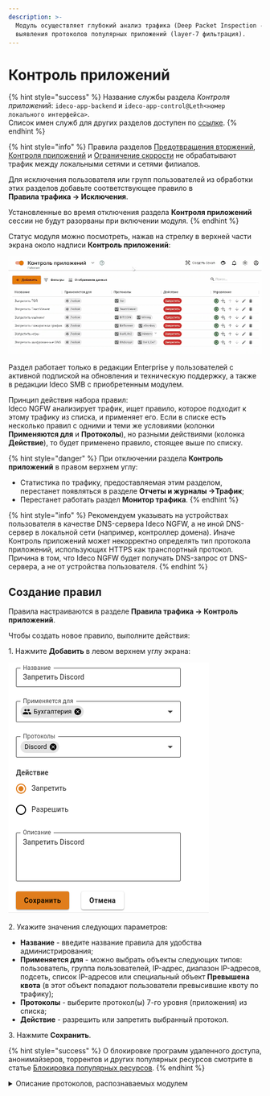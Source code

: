 ```yaml
---
description: >-
  Модуль осуществляет глубокий анализ трафика (Deep Packet Inspection - DPI) для
  выявления протоколов популярных приложений (layer-7 фильтрация).
---
```


# Контроль приложений

{% hint style="success" %}
Название службы раздела _Контроля приложений_: `ideco-app-backend` и `ideco-app-control@Leth<номер локального интерфейса>`.\
Список имен служб для других разделов доступен по [ссылке](/settings/server-management/terminal.md).
{% endhint %}

{% hint style="info" %}
Правила разделов [Предотвращения вторжений](ips/), [Контроля приложений](application-control.md) и [Ограничение скорости](shaper.md) не обрабатывают трафик между локальными сетями и сетями филиалов.

Для исключения пользователя или групп пользователей из обработки этих разделов добавьте соответствующее правило в\
**Правила трафика -> Исключения**.

Установленные во время отключения раздела **Контроля приложений** сессии не будут разорваны при включении модуля.
{% endhint %}

Статус модуля можно посмотреть, нажав на стрелку в верхней части экрана около надписи **Контроль приложений**:

![](/.gitbook/assets/application-control.gif)

Раздел работает только в редакции Enterprise у пользователей с активной подпиской на обновления и техническую поддержку, а также в редакции Ideco SMB с приобретенным модулем.

Принцип действия набора правил:\
Ideco NGFW анализирует трафик, ищет правило, которое подходит к этому трафику из списка, и применяет его. Если в списке есть несколько правил с одними и теми же условиями (колонки **Применяются для** и **Протоколы**), но разными действиями (колонка **Действие**), то будет применено правило, стоящее выше по списку.

{% hint style="danger" %}
При отключении раздела **Контроль приложений** в правом верхнем углу:

* Статистика по трафику, предоставляемая этим разделом, перестанет появляться в разделе **Отчеты и журналы ->Трафик**;
* Перестанет работать раздел **Монитор трафика**.
{% endhint %}

{% hint style="info" %}
Рекомендуем указывать на устройствах пользователя  в качестве DNS-сервера  Ideco NGFW, а не иной DNS-сервер в локальной сети (например, контроллер домена). Иначе Контроль приложений может некорректно определять тип протокола приложений, использующих HTTPS как транспортный протокол. \
Причина в том, что Ideco NGFW будет получать DNS-запрос от DNS-сервера, а не от устройства пользователя. 
{% endhint %}

## Создание правил

Правила настраиваются в разделе **Правила трафика -> Контроль приложений**.

Чтобы создать новое правило, выполните действия:

1\. Нажмите **Добавить** в левом верхнем углу экрана:

![](/.gitbook/assets/application-control.png)

2\. Укажите значения следующих параметров:

* **Название** - введите название правила для удобства администрирования;
* **Применяется для** - можно выбрать объекты следующих типов: пользователь, группа пользователей, IP-адрес, диапазон IP-адресов, подсеть, список IP-адресов или специальный объект **Превышена квота** (в этот объект попадают пользователи превысившие квоту по трафику);
* **Протоколы** - выберите протокол(ы) 7-го уровня (приложения) из списка;
* **Действие** - разрешить или запретить выбранный протокол.

3\. Нажмите **Сохранить**.

{% hint style="success" %}
О блокировке программ удаленного доступа, анонимайзеров, торрентов и других популярных ресурсов смотрите в статье [Блокировка популярных ресурсов](/recipes/popular-recipes/blocking-popular-resources.md).
{% endhint %}

<details>

<summary>Описание протоколов, распознаваемых модулем</summary>

**FTP_CONTROL** \
Протокол, предназначенный для передачи файлов в компьютерных сетях.

**POP3** \
Протокол, используемый клиентами электронной почты для получения почты с удаленного сервера по TСP.

**SMTP** \
Протокол, предназначенный для передачи электронной почты.

**IMAP** \
Протокол для доступа к электронной почте.

**DNS** \
Протокол, используемый для получения IP адреса хоста по его доменному имени.

**IPP** \
Протокол, используемый для передачи документов на печать.

**HTTP** \
Протокол для получения с серверов гипертекстовых документов в формате HTML.

**MDNS** \
Многоадресный протокол DNS, используемый для преобразования имени хостов в IP-адреса в небольших сетях, не включающих локальный сервер имен.

**NTP** \
Протокол для синхронизации внутренних часов компьютера.

**NetBIOS** \
Протокол, используемый для обнаружения компьютеров в сети.

**NFS** \
Протокол сетевого доступа к файловым системам.

**SSDP** \
Протокол, служащий для объявления и обнаружения сетевых сервисов.

**BGP** \
Протокол динамической маршрутизации.

**SNMP** \
Протокол для управления устройствами в IP-сетях.

**XDMCP** \
Протокол аутентификации между X-сервером и X-клиентом.

**SMBv1** \
Протокол для общего доступа к файлам, который позволяет приложениям компьютера читать и записывать файлы, а также запрашивать службы серверных программ в компьютерной сети.

**Syslog** \
Протокол отправки и регистрации сообщений о происходящих в системе событиях.

**DHCP** \
Протокол, позволяющий сетевым устройствам автоматически получать IP-адрес и другие параметры, необходимые для работы в сети.

**PostgreSQL** \
Протокол, используемый для взаимодействия клиентов и серверов PostgreSQL.

**MySQL** \
Протокол, используемый для взаимодействия клиентов и серверов MySQL.

**COAP** \
Протокол для взаимодействия простых устройств, например, датчиков малой мощности, выключателей, клапанов, которые управляются или контролируются удаленно через интернет.

**SMTPS** \
Протокол для передачи электронной почты, включающий в себя обязательное шифрование.

**POPS** \
Протокол, используемый клиентами электронной почты для получения почты с удаленного сервера по TCP, включающий в себя обязательное шифрование.

**DTLS** \
Протокол передачи данных, обеспечивающий защищенность соединений для протоколов, использующих датаграммы.

**Gnutella** \
Протокол для распределенного обмена файлами, в основном, музыкальными.

**BitTorrent** \
Пиринговый протокол для кооперативного обмена файлами через интернет.

**Signal** \
Криптографический протокол, созданный для обеспечения сквозного шифрования голосовых вызовов, видеозвонков и мгновенных сообщений.

**Memcached** \
Протокол кэширования, используемый для ускорения динамических веб-приложений путем кэширования данных в памяти.

**SMBv23** \
Протокол для общего доступа к файлам, который позволяет приложениям компьютера читать и записывать файлы, а также запрашивать службы серверных программ в компьютерной сети.

**Mining** \
Протоколы, использующиеся программами-майнерами.

**Modbus** \
Протокол, основанный на архитектуре ведущий - ведомый, применяется в промышленности для организации связи между электронными устройствами.

**WhatsAppCall** \
Протокол голосовой передачи, основанный на VoIP.

**QQ** \
Протокол мгновенного обмена сообщениями.

**IMAPS** \
Протокол для осуществления доступа к электронной почте, включающий в себя обязательное шифрование.

**IceCast** \
Протокол для организации потокового цифрового аудио и видеовещания.

**Zattoo** \
Телевизионная платформа, которая предлагает прямые телетрансляции и контент по запросу для компьютеров, мобильных телефонов, планшетов и других сетевых устройств.

**TVUplayer** \
Протокол, используемый для просмотра телевидения через интернет.

**MongoDB** \
Протокол, используемый для взаимодействия клиентов и серверов MongoDB.

**OCSP** \
Протокол, используемый для получения статуса отзыва цифрового сертификата X.509.

**VXLAN** \
Протокол инкапсуляции, который обеспечивает подключение центров обработки данных с использованием туннелирования для расширения соединений канального уровня в используемой сети сетевого уровня.

**IRC** \
Протокол прикладного уровня для обмена сообщениями в режиме реального времени.

**Jabber** \
Протокол, основанный на XML, свободный для использования протокол для мгновенного обмена сообщениями и информацией о присутствии в режиме, близком к режиму реального времени.

**Nats** \
Протокол обмена сообщениями.

**VRRP** \
Протокол, предназначенный для увеличения доступности маршрутизаторов, выполняющих роль шлюза по умолчанию.

**Telnet** \
Протокол для реализации текстового терминального интерфейса по сети.

**STUN** \
Протокол, который позволяет клиенту, находящемуся за сервером трансляции адресов (или за несколькими такими серверами), определить свой внешний IP-адрес, способ трансляции адреса и порта во внешней сети, связанный с определенным внутренним номером порта.

**IPSec** \
Набор протоколов для обеспечения защиты данных, передаваемых по межсетевому протоколу IP.

**GRE** \
Протокол туннелирования сетевых пакетов, разработанный компанией Cisco Systems.

**EGP** \
Устаревший протокол обмена информации между маршрутизаторами нескольких автономных систем.

**IP_in_IP** \
Протокол IP-туннелирования, который инкапсулирует один IP-пакет в другой IP-пакет.

**RTP** \
Протокол, используемый при передаче трафика реального времени.

**RDP** \
Протокол удаленного рабочего стола.

**VNC** \
Протокол удаленного доступа к рабочему столу.

**Tumblr** \
Протокол микроблогов, включающий в себя множество картинок, статей, видео и gif-изображений по разным тематикам и позволяющий пользователям публиковать посты в их тамблелог.

**TLS** \
Протокол защиты транспортного уровня.

**SSH** \
Протокол, позволяющий производить удаленное управление операционной системой и туннелирование TCP-соединений.

**Usenet** \
Протокол, используемый для общения и публикации файлов.

**MGCP** \
Протокол управления медиашлюзами.

**IAX** \
Протокол обмена VoIP-данными между IP-АТС Asterisk и другим аналогичным софтсвичом или VoIP-телефоном.

**AFP** \
Протокол представительского и прикладного уровней сетевой модели OSI, предоставляющий доступ к файлам в MacOS X.

**SIP** \
Протокол передачи данных, описывающий способ установления и завершения пользовательского сеанса связи, включающего обмен мультимедийным содержимым (IP-телефония, видео- и аудиоконференции, мгновенные сообщения, онлайн-игры).

**ICMPV6** \
Протокол управляющих сообщений для межсетевого протокола версии 6.

**DHCPV6** \
Протокол динамического конфигурирования хостов для межсетевого протокола версии 6.

**Kerberos** \
Протокол аутентификации, который предлагает механизм взаимной аутентификации клиента и сервера перед установлением связи между ними.

**LDAP** \
Протокол для доступа к службе каталогов X.500.

**PPTP** \
Туннельный протокол типа точка-точка, позволяющий компьютеру устанавливать защищенное соединение с сервером за счет создания специального туннеля в стандартной, незащищенной сети.

**NetFlow** \
Протокол, предназначенный для учета сетевого трафика, разработанный компанией Cisco Systems.

**sFlow** \
Протокол, используемый для сбора, отправки и анализа информации о сетевом трафике в целях мониторинга.

**CHECKMK** \
Протокол используется для мониторинга серверных и контейнерных систем в ИТ-инфраструктуре.

**AJP** \
Протокол, который может проводить входящие запросы с веб-сервера до сервера приложений, который находится позади веб-сервера.

**RADIUS** \
Протокол удаленной аутентификации пользователей, представляет собой ключевой элемент в обеспечении безопасности и управлении доступом в сетях.

**SAP** \
Протокол позволяет сетевым устройствам постоянно корректировать данные о том, какие сервисные услуги имеются сейчас в сети.

**GTP** \
Протокол туннелирования GPRS.

**WSD** \
Протокол многоадресного обнаружения для поиска сервисов в локальной сети. Работает через TCP- и UDP-порт 3702 и использует IP-адрес многоадресной рассылки 239.255.255.250 или ff02::c..

**LLMNR** \
Протокол, основанный на формате пакета данных DNS, который позволяет компьютерам выполнять разрешение имен хостов в локальной сети.

**H323** \
Набор стандартов для передачи мультимедиа-данных по сетям с пакетной передачей.

**OpenVPN** \
Протокол VPN c открытым исходным кодом.

**CiscoVPN** \
Протокол VPN, разработанный компанией Cisco Systems.

**Tor** \
Протокол анонимной сети виртуальных туннелей, предоставляющий передачу данных в зашифрованном виде.

**RTCP** \
Протокол управления передачей в реальном времени.

**SOCKS** \
Протокол сеансового уровня модели OSI, который позволяет пересылать пакеты от клиента к серверу через прокси-сервер прозрачно (незаметно для них) и таким образом использовать сервисы за межсетевыми экранами (файрволами).

**RTMP** \
Проприетарный протокол потоковой передачи данных, в основном используемый для передачи потокового видео и аудиопотоков с веб-камер через интернет.

**QUIC** \
Экспериментальный интернет-протокол, позволяющий мультиплексировать несколько потоков данных между двумя компьютерами, работая поверх протокола UDP, и содержит возможности шифрования, эквивалентные TLS и SSL.

**AMQP** \
Открытый протокол прикладного уровня для передачи сообщений между компонентами системы.

**MPEG_TS** \
Протокол для передачи аудио и видеоданных, описанным в MPEG2.

**SMPP** \
Протокол одноранговой передачи коротких сообщений.

**DNScrypt** \
Протокол шифрования DNS-трафика.

**TINC** \
Открытый, самомаршрутизирующийся сетевой протокол и программная реализация, используемая для сжатых и зашифрованных виртуальных частных сетей.

**Teredo** \
Cетевой протокол, предназначенный для передачи IPv6-пакетов через сети IPv4, в частности, через устройства, работающие по технологии NAT, путем их инкапсуляции в UDP-дейтаграммы.

**MQTT** \
Упрощенный сетевой протокол, работающий поверх, ориентированный на обмен сообщениями между устройствами по принципу "издатель - подписчик".

**OpenDNS** \
Протокол, предоставляющий общедоступные DNS-серверы.

**DRDA** \
Набор протоколов, обеспечивающих возможность связи между программами и системами баз данных на разных платформах и позволяющих распределять реляционные данные по нескольким платформам.

**FIX** \
Протокол передачи данных, являющийся международным стандартом для обмена данными между участниками биржевых торгов в режиме реального времени.

**Diameter** \
Cеансовый протокол, созданный, отчасти, для преодоления некоторых ограничений протокола RADIUS.

**DNP3** \
Протокол передачи данных, используемый для связи между компонентами АСУ ТП.

**IEC60870** \
Набор протоколов для контроля и управления с использованием постоянного соединения.

**CAPWAP** \
Cетевой протокол с возможностью взаимодействия, который позволяет центральному контроллеру доступа к беспроводной локальной сети управлять набором беспроводных оконечных точек.

**WebSocket** \
Протокол связи поверх TCP-соединения, предназначенный для обмена сообщениями между браузером и веб-сервером, используя постоянное соединение.

**SOAP** \
Протокол обмена структурированными сообщениями в распределенной вычислительной среде.

**Z3950** \
Клиент-серверный протокол для поиска и получения информации с удаленных компьютерных баз данных.

**GTP_U** \
Протокол используется для транспортировки пользовательских данных между пакетной сетью и радиосетью.

**GTP_C** \
Группа протоколов соединения на основе IP, используемая в сетях GSM, UMTS и LTE.

**GTP_PRIME** \
Группа протоколов связи на основе IP, используемых для передачи услуг пакетной радиосвязи общего пользования (GPRS) в сетях GSM, UMTS, LTE.

**EthernetIP** \
Промышленный сетевой стандарт, который поддерживает неявный обмен сообщениями (обмен сообщениями ввода/вывода в реальном времени), явный обмен (обмен сообщениями) или оба и использует широко распространенные коммерческие чипы связи Ethernet и физические носители.

**HSRP** \
Протокол маршрутизации семейства FHRP (англ. First-hop redundancy protocols), разработанный компанией Cisco и стандартизованный в RFC 2281.

**MpegDash** \
Протокол потоковой передачи данных, предоставляющая возможность доставки потокового мультимедиа-контента через интернет по протоколу HTTP.

**PGM** \
Протокол надежной многоадресной передачи данных.

**IP_PIM** \
Семейство многоадресных протоколов маршрутизации для IP сетей, созданное для решения проблем групповой маршрутизации.

**FastCGI** \
Клиент-серверный протокол взаимодействия веб-сервера и приложения, дальнейшее развитие технологии CGI.

**FTPS** \
Расширение широко используемого протокола передачи файлов FTP, которое добавляет поддержку для криптографических протоколов уровней транспортной безопасности и защищенных сокетов.

**NAT-PMP** \
Сетевой протокол для автоматической установки параметров преобразования сетевых адресов и конфигураций переадресации портов без участия пользователя.

**BACnet** \
Сетевой протокол, применяемый в системах автоматизации зданий и сетях управления.

**SRTP** \
Определяет профиль протокола RTP и предназначен для шифрования, установления подлинности сообщения, целостности, защиты от подмены данных RTP в однонаправленных и multicast-передачах медиа и приложениях.

**DoH_DoT** \
Протокол защиты DNS-трафика (запросов и ответов) от перехвата и подмены. В том числе включает в себя обычные DNS-запросы адресов DoT/DoH-серверов.

**Outlook** \
Персональный информационный менеджер с функциями почтового клиента, входящий в пакет офисных программ Microsoft Office.

**VK** \
Приложение для взаимодействия с социальной сетью ВКонтакте.

**Tailscale** \
VPN-сервис, который работает поверх WireGuard и позволяет получить доступ к контроллеру даже, если у вас нет своего VPN-сервера.

**Ntop** \
Программное обеспечение, которое исследует компьютерную сеть.

**PPStream** \
Китайское программное обеспечение для одноранговой потоковой передачи видео.

**YandexMarket** \
Сервис заказа товаров онлайн.

**YandexDisk** \
Сервис для хранения данных в облаке.

**Discord** \
Кроссплатформенная проприетарная система мгновенного обмена сообщениями с поддержкой VoIP и видеоконференций, предназначенная для использования различными сообществами по интересам.

**YandexCloud** \
Публичная облачная платформа, разработанная российской интернет-компанией Яндекс.

**Nats** \
Система обмена сообщениями с открытым исходным кодом.

**AmongUs** \
Многопользовательская компьютерная игра.

**DisneyPlus** \
Американский сервис потокового вещания типа OTT на основе подписки.

**Steam** \
Онлайн-сервис цифрового распространения компьютерных игр и программ.

**HalfLife2** \
Компьютерная игра, научно-фантастический шутер от первого лица.

**WorldOfWarcraft** \
Массовая многопользовательская ролевая онлайн-игра.

**YandexMetrika** \
Бесплатный сервис веб-аналитики, предлагаемый Яндексом, который отслеживает и сообщает о трафике веб-сайта.

**YandexDirect** \
Сервис для размещения объявлений контекстной рекламы на Яндексе и на сайтах-партнерах его рекламной сети.

**Armagetron** \
Свободная компьютерная игра для операционных систем Linux, Windows, MacOS, FreeBSD и AmigaOS 4.

**Warcraft3** \
Компьютерная игра в жанре стратегии в реальном времени с элементами RPG.

**Facebook** \
Крупнейшая социальная сеть в мире, которой владеет компания Meta Platforms.

**Twitter** \
Американский сервис микроблогов и социальная сеть, в которой пользователи публикуют сообщения и взаимодействуют с ними.

**Gmail** \
Бесплатная почтовая служба от компании Google. Предоставляет доступ к почтовым ящикам через веб-интерфейс и по протоколам POP3, SMTP и IMAP, а также в приложении Gmail на Android.

**GoogleMaps** \
Набор приложений, построенных на основе бесплатного картографического сервиса и технологии, предоставляемых компанией Google.

**YouTube** \
Видеохостинг, предоставляющий пользователям услуги хранения, доставки и показа видео.

**Citrix** \
Программа, предоставляющая доступ к приложениям и рабочим столам с удаленного клиентского устройства с помощью ресурсов Citrix Virtual Apps and Desktops и Citrix DaaS.

**Netflix** \
Cтриминговый сервис фильмов и сериалов.

**LastFM** \
Сервис для прослушивания музыки онлайн.

**Waze** \
Бесплатное социальное навигационное приложение для мобильных устройств, позволяющее отслеживать ситуацию на дорогах в режиме реального времени, прокладывать оптимальные маршруты, узнавать о расположении радаров скорости.

**Hulu** \
Cтриминговый сервис по подписке, принадлежащий The Walt Disney Company.

**WhatsApp** \
Американский бесплатный сервис обмена мгновенными сообщениями и голосовой связи по IP, принадлежащий компании Meta.

**Viber** \
Приложение-мессенджер, которое позволяет отправлять сообщения, совершать видео- и голосовые VoIP-звонки через интернет.

**AppleiTunes** \
Медиаплеер для организации и воспроизведения музыки и фильмов, разработанный компанией Apple и бесплатно распространявшийся для платформ MacOS и Windows.

**WindowsUpdate** \
Сервис обновления операционной системы Windows.

**Skype_TeamsCall** \
Бесплатное проприетарное программное обеспечение с закрытым кодом, обеспечивающее текстовую, голосовую и видеосвязь через интернет между компьютерами, опционально используя технологии пиринговых сетей, а также платные услуги для звонков на мобильные и стационарные телефоны.

**Teams** \
Корпоративная платформа, объединяющая в рабочем пространстве чат, встречи, заметки и вложения.

**Slack** \
Корпоративный мессенджер.

**TeamViewer** \
Программное обеспечение для удаленного доступа, удаленного управления и удаленного обслуживания компьютеров и других конечных устройств.

**LotusNotes** \
Программный продукт, платформа для автоматизации совместной деятельности рабочих групп, содержащий в себе средства электронной почты, персональных и групповых электронных календарей, службы мгновенных сообщений и среду исполнения приложений делового взаимодействия.

**TocaBoca** \
Интерактивная мобильная игра.

**Spotify** \
Стриминговый сервис, позволяющий легально прослушивать музыкальные композиции, аудиокниги и подкасты, не скачивая их на устройство.

**Messenger** \
Приложение для обмена мгновенными сообщениями и видео, созданное Meta.

**Telegram** \
Кроссплатформенная система мгновенного обмена сообщениями с функциями обмена текстовыми, голосовыми и видеосообщениями, а также стикерами, фотографиями и файлами многих форматов.

**Vevo** \
Музыкальный видеосайт и видеохостинг.

**Zoom** \
Проприетарная программа для организации видеоконференций, разработанная компанией Zoom Video Communications.

**KakaoTalk** \
Бесплатное мобильное приложение для мгновенного обмена сообщениями для смартфонов.

**Twitch** \
Видеостриминговый сервис, специализирующийся на тематике компьютерных игр, в том числе на трансляциях геймплея и киберспортивных турниров.

**WeChat** \
Мобильная коммуникационная система для передачи текстовых и голосовых сообщений, разработана китайской компанией Tencent.

**Snapchat** \
Мобильное приложение обмена сообщениями с прикрепленными фото и видео.

**GitHub** \
Крупнейший веб-сервис для хостинга IT-проектов и их совместной разработки.

**IFLIX** \
Малайзийский бесплатный видеосервис.

**Deezer** \
Французский интернет-сервис потоковой передачи музыки.

**Instagram** \
Американская социальная сеть для обмена фотографиями и видео.

**StarCraft** \
Серия компьютерных игр в жанре стратегии в реальном времени, разработанная компанией Blizzard Entertainment.

**HotspotShield** \
Условно-бесплатное программное обеспечение для организации виртуальной частной сети, обеспечивающей безопасную передачу данных по шифрованному соединению, защищенному от прослушивания.

**IMO** \
Веб-сервис и кроссплатформенное приложение для мгновенного обмена сообщениями и VoIP-звонков.

**GoogleDrive** \
Сервис хранения, редактирования и синхронизации файлов, разработанный компанией Google. Его функции включают хранение файлов в интернете, общий доступ к ним и совместное редактирование.

**MS_OneDrive** \
Облачное хранилище компании Microsoft. Является частью спектра онлайновых услуг Windows Live.

**Pastebin** \
Веб-приложение, которое позволяет загружать отрывки текста, обычно фрагменты исходного кода, для возможности просмотра окружающими.

**Linkedin** \
Американская социальная сеть для поиска и установления деловых контактов.

**ApplePush** \
Cервис, созданный Apple для отправки уведомлений от сторонних приложений на устройства Apple.

**AmazonVideo** \
Cтриминговый сервис компании Amazon.

**GoogleDocs** \
Текстовый онлайн-процессор, входящий в состав бесплатного веб-пакета редакторов GoogleDocs.

**Zabbix** \
Свободная система мониторинга статусов разнообразных сервисов компьютерной сети, серверов и сетевого оборудования.

**FortiClient** \
Комплексное решение безопасности, предназначенное для защиты компьютеров и ноутбуков. Также имеет версии для планшетов и мобильных устройств под управлением Android и Apple iOS.

**GitLab** \
Веб-инструмент жизненного цикла DevOps с открытым исходным кодом, представляющий систему управления репозиториями кода для Git с собственной вики, системой отслеживания ошибок, CI/CD пайплайном и другими функциями.

**AmazonAWS** \
Коммерческое публичное облако, поддерживаемое и развиваемое компанией Amazon.

**Azure** \
Облачная платформа компании Microsoft. Предоставляет возможность разработки, выполнения приложений и хранения данных на серверах, расположенных в распределенных дата-центрах.

**GoogleCloud** \
Предоставляемый компанией Google набор облачных служб, которые выполняются на той же самой инфраструктуре, которую Google использует для своих продуктов, предназначенных для конечных потребителей.

**RakNet** \
Кроссплатформенный сетевой сервис, разработанный Oculus VR для использования в игровой индустрии.

**Dazn** \
Спортивный стриминговый сервис.

**Psiphon** \
Бесплатный инструмент для обхода цензуры в интернете с открытым исходным кодом, в котором используется сочетание технологий защищенной связи и обфускации.

**UltraSurf** \
Бесплатная утилита для обхода цензурных ограничений в интернете.

**Threema** \
Кроссплатформенное зашифрованное приложение для обмена мгновенными сообщениями.

**AVAST** \
Семейство антивирусных программ, разработанных компанией Avast для операционных систем Windows, MacOS, Android и iOS.

**Syncthing** \
Приложение, позволяющее синхронизировать файлы между несколькими устройствами.

**Line** \
Приложение для смартфонов и ПК, средство моментального обмена сообщениями.

**AppleTVPlus** \
Американский стриминговый сервис, принадлежащий и управляемый компанией Apple.

**Vudu** \
Потоковый сервис цифрового видео.

**Dailymotion** \
Французский видеохостинг.

**TencentVideo** \
Китайская стриминговая платформа, принадлежащая Tencent.

**iHeartRadio** \
Американская платформа бесплатного вещания, подкастов и потокового радио, принадлежащая iHeartMedia.

**Tidal** \
Интернет-сервис подписки на музыку, подкасты и потоковое видео, сочетающий в себе звук без потерь и музыкальные видеоролики высокой четкости с эксклюзивным контентом и специальными функциями для музыки.

**TuneIn** \
Американский аудиопотоковый сервис, транслирующий новости, эфиры радиостанций, спортивные мероприятия, музыку и подкасты.

**Munin** \
Бесплатное программное приложение для мониторинга компьютерных систем, сети и инфраструктуры с открытым исходным кодом.

**Elasticsearch** \
Тиражируемая программная поисковая система.

**Heroes_of_the_Storm** \
Онлайн-игра, разработанная Blizzard Entertainment для Microsoft Windows и MacOS.

**Activision** \
Американская компания по изданию и разработке компьютерных игр, разработчик Call of Duty.

**TeslaServices** \
Портал с сервисной и диагностической информацией для компаний и частных лиц, занимающихся профессиональным обслуживанием и ремонтом автомобилей Tesla.

**AppleStore** \
Онлайн-магазин техники Apple и аксесуаров к ней.

**MapleStory** \
Бесплатная многопользовательская ролевая онлайн-игра, разработанная южнокорейской компанией Wizet.

**Kontiki** \
Платформа доставки видео и контента.

**PlayStore** \
Онлайн-магазин приложений для Android.

**1kxun** \
Китайский видеосервис. На нем представлены различные анимационные фильмы, телевидение, спорт и кино.

**Bloomberg** \
Американская компания, информационное агентство, один из двух ведущих американских поставщиков финансовой информации для профессиональных участников финансовых рынков.

**WireGuard** \
Высокоскоростной и безопасный VPN-протокол.

**AccuWeather** \
Частная американская медиа-компания, предоставляющая коммерческие услуги по прогнозированию погоды по всему миру.

**GeForceNow** \
Облачный игровой сервис компании Nvidia.

**TikTok** \
Сервис для создания и просмотра коротких видео, принадлежащий пекинской компании ByteDance.

**Likee** \
Социальная сеть, пользователи которой могут создавать и распространять короткие музыкальные видео.

**Alibaba** \
Китайская публичная компания, работающая в сфере интернет-коммерции, владелец веб-порталов Taobao.com, Tmall, Alibaba.com и ряда других.

**Badoo** \
Приложение для онлайн-знакомств.

**MsSQL-TDS** \
Протокол прикладного уровня, используемый для передачи данных между сервером базы данных и клиентом.

**ETHEREUM** \
Криптовалюта и платформа для создания децентрализованных онлайн-сервисов на базе блокчейна.

**Cachefly** \
Поставщик сети доставки контента.

**eDonkey** \
Файлообменная сеть, построенная по принципу P2P на основе сетевого протокола прикладного уровня MFTP.

**VHUA** \
Протокол, который использовался для Skype-подобных сервисов в Китае.

**GenshinImpact** \
Компьютерная игра в жанре action-adventure с открытым миром и элементами RPG, разработанная китайской компанией miHoYo Limited.

**Thrift** \
Программный фреймворк Apache Thrift, предназначенный для масштабируемой разработки межъязыковых сервисов.

**Dropbox** \
Файловый хостинг компании Dropbox Inc., включающий персональное облачное хранилище, синхронизацию файлов и программу-клиент.

**EpicGames** \
Американская компания, занимающаяся разработкой компьютерных игр и программного обеспечения, в частности - Fortnite.

**TeamSpeak** \
Компьютерная программа, предназначенная для голосового общения в сети посредством технологии VoIP.

**SOMEIP** \
Автомобильное программное обеспечение, которое может использоваться для передачи управляющих сообщений.

**RSYNC** \
Утилита для удаленной синхронизации и копирования файлов.

**OperaVPN** \
VPN-клиент, встроенный в браузер Opera.

**Source_Engine** \
Игровой сервис, разработанный Valve Corporation для собственного использования и лицензирования другими разработчиками.

**Service_Location_Protocol** \
Протокол обнаружения сервисов, который позволяет компьютерам и иным устройствам находить сервисы в локальной сети без предварительной конфигурации.

**AVASTSecureDNS** \
Сервис защищенных DNS-серверов от компании Avast.

**iCloudPrivateRelay** \
Сервис для маскировки IP-адреса пользователя с целью сохранения его конфиденциальности.

**Salesforce** \
Американская компания, разработчик одноименной CRM-системы, предоставляемой по модели SaaS.

**PTPv2** \
Протокол синхронизации для промышленных сетей.

**RTSP** \
Потоковый протокол реального времени, предназначенный для использования в системах, работающих с мультимедийными данными и позволяющий удаленно управлять потоком данных с сервера.

**ZeroMQ** \
Высокопроизводительная асинхронная библиотека обмена сообщениями, ориентированная на использование в распределенных и параллельных вычислениях.

**TFTP** \
Простой протокол передачи файлов, как правило, используется при загрузке бездисковых систем.

**OPC-UA** \
Программный интерфейс для промышленного протокола связи и модели данных. Используется для связи между конечными устройствами различных производителей по принципу клиент/сервер.

**HTTP2** \
Вторая крупная версия сетевого протокола HTTP, используемая для доступа к World Wide Web.

**SCTP** \
Протокол управления потоком передачи с установлением соединения, как TCP, но передающий данные сообщениями, как UDP.

**Crashlytics** \
Инструмент отчетности о сбоях, который помогает выявлять ошибки.

**S7CommPlus** \
Собственный протокол Siemens, который позволяет взаимодействовать с программируемыми логическими контроллерами (ПЛК) семейства Siemens S7-300/400. Сложнее протокола S7Comm и использует двухбайтовое поле под названием ID сессии для защиты от атак воспроизведения.

**Fuze** \
Файловая система в пользовательском пространстве для Unix-подобных операционных систем, позволяющая непривилегированным пользователям создавать собственные файловые системы без редактирования кода ядра.

**YandexMail** \
Почтовый сервис от компании Яндекс.

**MerakiCloud** \
Сервис компании Cisco, предоставляющий доступ к облачным технологиям.

**HAProxy** \
Программное обеспечение для обеспечения высокой доступности и балансировки нагрузки для TCP и HTTP-приложений посредством распределения входящих запросов на несколько обслуживающих серверов.

**Amazon** \
Американская компания-разработчик платформ электронной коммерции и публично-облачных вычислений.

**FbookReelStory** \
Короткие видеоролики на Facebook.

**Microsoft** \
Американская корпорация-разработчик в сфере проприетарного программного обеспечения для различного рода вычислительной техники - персональных компьютеров, игровых приставок, КПК, мобильных телефонов и прочего.

**SiriusXMRadio** \
Американская радиовещательная компания в сфере спутникового радио и онлайн-радио.

**Corba** \
Технологический стандарт написания распределенных приложений, продвигаемый консорциумом OMG, и соответствующая ему информационная технология.

**OCS** \
Спецификация программных интерфейсов класса REST для интеграции социальных интернет-коммуникаций в среды рабочего стола.

**AnyDesk** \
Приложение для удаленного рабочего стола, распространяемое AnyDesk Software GmbH.

**OICQ** \
Распространенный в Китае сервис мгновенного обмена сообщениями.

**LineCall** \
Система звонков/видеоконференций, используемая в популярном мобильном приложении для обмена сообщениями LINE.

**Sina** \
Китайская интернет-компания, владеет аналогом Twitter - сервисом Sina Weibo.

**Livestream** \
Платная стриминговая платформа, которая позволяет клиентам загружать живое видео со своих мобильных устройств и компьютерных камер через интернет.

**YandexMusic** \
Стриминговый сервис компании Яндекс, позволяющий слушать музыкальные композиции, их подборки, альбомы.

**Pinterest** \
Социальный интернет-сервис, фотохостинг, позволяющий пользователям добавлять в режиме онлайн изображения.

**KakaoTalk_Voice** \
Популярный в Южной Корее мессенджер, который поддерживает мгновенную передачу сообщений, позволяет отправлять файлы, а также совершать аудио и видео-звонки.

**OSPF** \
Протокол динамической маршрутизации, основанный на технологии отслеживания состояния канала.

**Controller_Area_Network** \
Стандарт протокола связи, используемый для обмена данными между устройствами в автомобильной промышленности и других промышленных приложениях.

**Skype_Teams** \
Сервис Microsoft, предназначенный для командной работы и обмена информацией между участниками проекта или команды.

**Crossfire** \
Южнокорейский тактический сетевой шутер от первого лица, разработанный компанией SmileGate.

**WhatsAppFiles** \
Протокол загрузки медиафайлов мессенджера WhatsApp.

**GoogleServices** \
Набор приложений и API, которые реализуют дополнительные возможности на устройствах Android. Сервисы Google для мобильных устройств включают основные приложения, такие как Google Play, Gmail, Google Map, YouTube и Chrome.

**Vimeo** \
Американский сервис для публикации и просмотра видео.

**Edgecast** \
Децентрализованное приложение для потоковой передачи видео, построенное на собственной технологии блокчейн THETA со смарт-контрактами.

**TuyaLP** \
Протокол Tuya LAN используется для взаимодействия многих IoT-устройств, включая светодиодные лампы, лампочки, умные розетки и другое.

**S7Comm** \
Собственный протокол Siemens, который позволяет взаимодействовать с программируемыми логическими контроллерами (ПЛК) семейства Siemens S7-300/400.

**Webex** \
Американская компания, которая разрабатывает и продает приложения для веб-конференций, видеоконференцсвязи и контакт-центра как сервиса.

**i3D** \
Протокол с низкой задержкой, используемый в основном игровыми серверами.

**RiotGames** \
Американская компания, разработчик видеоигр, издатель и организатор киберспортивных турниров (League of Legends).

**SignalVoip** \
Протокол голосовой связи в мессенджере Signal.

**Roblox** \
Игровая онлайн-платформа и система создания игр, позволяющая любому пользователю создавать свои собственные и играть в созданные другими игры.

**TPLINK_SHP** \
Протокол TP-Link Smart Home Protocol используется для подключения устройств "Умного дома" с помощью приложения-компаньона.

**Apple** \
Компания-производитель смартфонов и компьютерной техники.

**Cassandra** \
Распределенная система управления базами данных, относящаяся к классу NoSQL-систем и рассчитанная на создание масштабируемых хранилищ данных, представленных в виде хеша.

**Cloudflare** \
Американская компания, предоставляющая услуги CDN, защиту от DDoS-атак, безопасный доступ к ресурсам и серверы DNS.

**TruPhone** \
Глобальная мобильная сеть, которая занимается разработкой технологии eSim, позволяющей подключаться к разным провайдерам без замены сим-карты.

**BJNP** \
Протокол обнаружения служб локальной сети, используемый принтерами и сканерами Canon. Компьютерные системы используют этот протокол для автоматического обнаружения устройств Canon в сети.

**HTTP_Connect** \
Метод HTTP, который запускает двустороннюю связь с запрошенным ресурсом. Метод можно использовать для открытия туннеля.

**UMAS** \
Unified Messaging Application Services - проприетарный протокол Schneider Electric, который используется для конфигурации, мониторинга сбора данных и управления промышленными контроллерами Schneider Electric.

**IGMP** \
Протокол управления групповой передачей данных в сетях, основанных на протоколе IP. Используется маршрутизаторами и IP-узлами для организации сетевых устройств в группы.

**Whois-DAS** \
Сетевой протокол прикладного уровня, базирующийся на протоколе TCP, применяется для получения регистрационных данных о владельцах доменных имен, IP-адресов и автономных систем.

**Yahoo** \
Американская компания, специализирующаяся на проектах и услугах в интернете. Владеет поисковой системой с одноименным названием.

**DirecTV** \
Компания прямого теле-радиовещания в США, сигналы цифрового спутникового телевидения и радио передаются на территорию США и Латинской Америки.

**eBay** \
Американская компания, предоставляющая услуги в областях интернет-аукционов и интернет-магазинов.

**Mullvad** \
Сервис по поставке услуг виртуальной частной сети (VPN) с открытым исходным кодом, работает с использованием протоколов WireGuard и OpenVPN.

**Tencent** \
Китайский конгломерат, создавший китайский клон ICQ, собственную валюту, отдельную соцсеть, множество игр, торговую площадку и WeChat.

**HBO** \
Американский телеканал, принадлежащий компании WarnerMedia.

**WorldOfKungFu** \
3D MMORPG с боевыми искусствами, основанная на традиционной китайской культуре.

**Oracle** \
Американская компания, специализируется на выпуске систем управления базами данных, связующего программного обеспечения, бизнес-приложений.

**BITCOIN** \
Криптовалюта, использующая децентрализованную систему для записи транзакций в блокчейне.

**ICMP** \
Протокол третьего уровня модели OSI, который используется для диагностики проблем со связностью в сети.

**EtherSIO** \
Протокол используется для передачи данных между программируемыми логическими контроллерами и удаленными устройствами ввода/вывода производства компании Saia-Burgess Controls Ltd.

**RMCP** \
Протокол многоадресной передачи с ретрансляцией для предоставления услуг сквозной многоадресной передачи данных по сетям на базе IP-протокола.

**Tuenti** \
Испанская закрытая социальная сеть, в которую можно попасть только по приглашению частного характера.

**CloudflareWarp** \
Бесплатный VPN от CloudFlare, который проксирует все сетевые запросы в системе (включая обновления Windows и др. ПО, трафик многопользовательских игр, торренты).

**SnapchatCall** \
Протокол голосовой передачи, основанный на VoIP, в мессенджере Snapchat.

**Playstation** \
Игровая приставка пятого поколения, разработанная компанией Sony Computer Entertainment.

**CPHA** \
Алгоритм хеширования, который может использоваться для безопасного хранения паролей в PTC.

**Ookla** \
Американская компания, которая владеет сервисом по измерению скорости интернета Speedtest.

**HTTP_Proxy** \
Тип прокси-сервера, который действует как сервер-посредник между клиентом и веб-сервером.

**Megaco** \
Протокол для управления функциями шлюза на границе пакетной сети.

**Reddit** \
Сайт, сочетающий черты социальной сети и форума, где зарегистрированные пользователи могут размещать ссылки на понравившуюся информацию в интернете и обсуждать ее.

**RTPS** \
Real Time Streaming Protocol - потоковый протокол реального времени - позволяет управлять вещанием: выполнять несколько команд, такие как "старт", "стоп", "переход на определенное время".

**Nvidia** \
Американская технологическая компания, разработчик графических процессоров и систем на чипе (SoC).

**Nintendo** \
Японская компания, специализирующаяся на создании видеоигр и игровых систем.

**FTP_DATA**
Протокол доступа, предназначенный для удаленной передачи файлов в компьютерных сетях.

**GoogleClassroom** \
Облачная платформа для организации образовательного процесса.

**RX** \
Клиент-серверный RPC-протокол, расширенная и объединенная версия старых протоколов R и RFTP.

**SD-RTN** \
Software Defined Real-time Network - собственный протокол компании Agora, предназначен для потоковой передачи данных с низкой задержкой.

**FINS** \
Открытый протокол связи поддерживаемый большинством контроллеров и сетей разработки компании Omron.

**TelegramVoip** \
Голосовые и видеозвонки в мессенджере Telegram.

**AliCloud** \
Компания, предоставляющая ресурсы для облачных вычислений, дочерняя компания Alibaba Group.

**Microsoft365** \
Программный продукт от компании Microsoft. Набор веб-сервисов на основе платформы Microsoft Office, электронная почта, функции для общения и управления документами, которые распространяется на основе подписки по схеме «программное обеспечение как услуга».

**Guildwars** \
Фэнтезийная массовая многопользовательская ролевая онлайн-игра, разработанная компанией ArenaNet и выпущенная компанией NCsoft в 2005 году.

**FacebookVoip** \
Голосовые и видеозвонки в FaceBook.

**AppleSiri** \
Облачный персональный помощник и вопросно-ответная система компании Apple.

**HART-IP** \
Адресуемый по магистрали удаленный преобразователь по IP, в основном используется для обмена данными в качестве стандартного глобального протокола между интеллектуальными устройствами и системой управления и некоторой интеллектуальной системой.

**Wikipedia** \
Самая крупная в мире онлайн-энциклопедия.

**Softether** \
Бесплатное кроссплатформенное многопротокольное программное обеспечение VPN-клиента и VPN-сервера с открытым исходным кодом.

**Google** \
Американская технологическая компания, которая специализируется на поисковых технологиях, искусственном интеллекте, онлайн-рекламе, программном обеспечении, бытовой электронике.

**YouTubeUpload** \
Загрузка файлов на видеохостинг YouTube.

**Unknown** \
Не распознанные модулем протоколы и приложения.

**Git** \
Распределенная система управления версиями.

**SinaWeibo** \
Китайский сервис микроблогов, запущенный компанией Sina Corp.

**CNN** \
Американский круглосуточный кабельный телеканал новостей.

**Dofus** \
Массовая многопользовательская ролевая онлайн-игра (MMORPG), использующая Flash-графику и фэнтезийный сеттинг.

**DataSaver** \
Функция для Chrome, которая позволяет значительно сократить использование мобильных данных.

**Xiaomi** \
Китайская корпорация-производитель смартфонов, компьютерной и бытовой техники.

**VMware** \
Американская компания-разработчик программного обеспечения для виртуализации.

**LISP** \
Протокол маршрутизации, построенный на идее разделения топологического расположения точки присоединения к сети и идентификации узла.

**CryNetwork** \
Составной модуль для создания многопользовательских игр.

**AppleiCloud** \
Облачное хранилище от компании Apple, которое предоставляет пользователям доступ к их музыке, фотографиям, документам и другим файлам с любого устройства.

**SoundCloud** \
Онлайн-платформа и сайт для распространения оцифрованной звуковой информации (например, музыкальных произведений).

**UbuntuONE** \
Онлайн-хранилище, разрабатываемое компанией Canonical, предназначавшееся для обмена файлами и синхронизации между компьютерами и мобильными устройствами.

**Pluralsight** \
Платформа для онлайн-обучения.

**GoTo** \
Американская компания, предоставляющая услуги телефонных систем для бизнеса, контакт-центров и продукты для ИТ-поддержки.

**TunnelBear** \
Кроссплатформенный VPN-клиент.

**collectd** \
Демон Unix, который собирает, передает и хранит данные о производительности компьютеров и сетевого оборудования.

**CiscoSkinny** \
Корпоративный (проприетарный) VoIP-протокол для управления взаимодействием между оконечными телефонными устройствами и сервером телефонной системы (IP-АТС).

**ProtonVPN** \
Сервис по поставке услуг виртуальной частной сети (VPN), управляемый швейцарской компанией Proton AG.

**Protobuf** \
Протокол сериализации (передачи) структурированных данных, предложенный Google как эффективная бинарная альтернатива текстовому формату XML.

**Kismet** \
Сетевой детектор, анализатор пакетов и система обнаружения вторжений для беспроводных локальных сетей стандарта 802.11.

**Showtime** \
Американский кабельный телевизионный канал.

**Xbox** \
Домашняя игровая консоль, разработанная и выпущенная американской корпорацией Microsoft.

**Yandex** \
Российская транснациональная компания в отрасли информационных технологий, владеющая одноименной системой поиска в интернете, интернет-порталом и веб-службами.

**AmazonAlexa** \
Облачная голосовая служба Amazon.

**RSH** \
Протокол, позволяющий подключаться удаленно к устройству и выполнять на нем команды.

**NOE** \
New Office Environment - протокол VoIP, используемый совместимыми телефонными системами Alcatel-Lucent.

**Pandora** \
Тип цифровой криптовалюты.

**HP_VIRTGRP** \
Протокол HP Virtual Machine Group Management - часть пакета виртуализации, используемого в серверных средах HP.

**TiVoConnect** \
Протокол TivoConnect обеспечивает автоматическое обнаружение оборудования для двух или более систем медиаплееров Tivo, работающих в одной сети.

**EAQ** \
Entitade Aferidora da Qualidade de Banda Larga - эксцентричный протокол VoIP/конференц-связи, который редко встречается в реальной жизни.

**NestLogSink** \
Система логирования для домашней системы пожарной безопасности от Google.

**Cybersec** \
Компании сферы кибербезопасности: checkpoint.com norton.com, kaspersky.com, fortinet.com.

**ADS_Analytic_Track** \
Отслеживание и аналитика рекламы (mobile marketing analytics and attribution platform).

**TargusDataspeed** \
проприетарный протокол, используемый для тестирования пропускной способности. Был разработан компанией TARGUSinfo.

**UBNTAC2** \
Утилита управления оборудованием Ubiquiti airControl, версия 2.

**GoogleHangoutDuo** \
Программное обеспечение для мгновенного обмена сообщениями и видеоконференций.

**RPC** \
Протокол, позволяющий программам вызывать функции или процедуры в другом адресном пространстве (на удаленных узлах, либо в независимой сторонней системе на том же узле).

**CSGO** \
Cерия компьютерных игр в жанре командного шутера от первого лица, основанная на движке GoldSrc и выросшая из одноименной модификации игры Half-Life.

**Redis** \
Резидентная система управления базами данных класса NoSQL с открытым исходным кодом, работающая со структурами данных типа "ключ - значение".

**AdultContent** \
Сайты и приложения, связанные с контентом "для взрослых".

</details>
